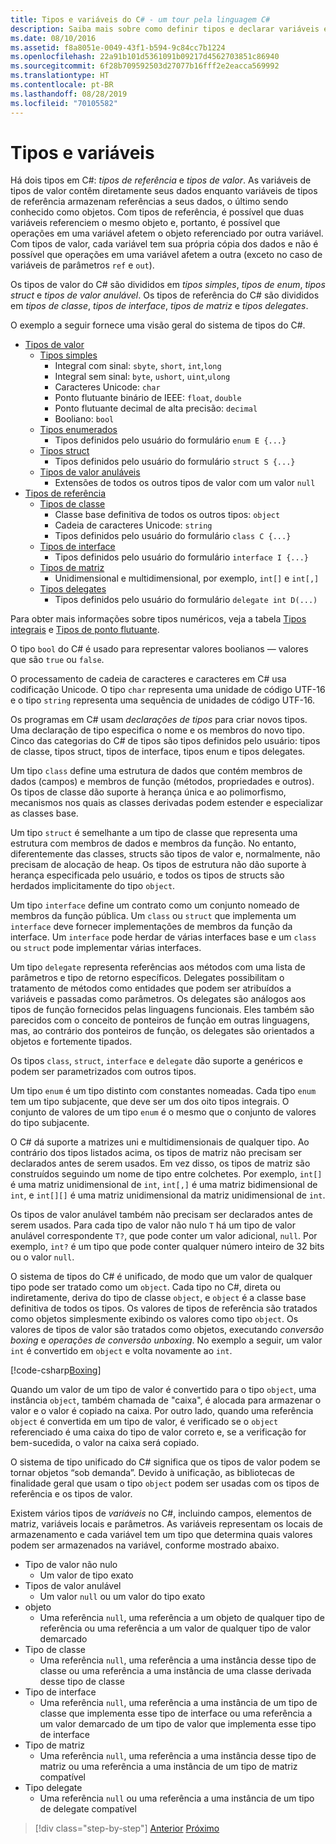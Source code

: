 ```yaml
---
title: Tipos e variáveis do C# - um tour pela linguagem C#
description: Saiba mais sobre como definir tipos e declarar variáveis em C#
ms.date: 08/10/2016
ms.assetid: f8a8051e-0049-43f1-b594-9c84cc7b1224
ms.openlocfilehash: 22a91b101d5361091b09217d4562703851c86940
ms.sourcegitcommit: 6f28b709592503d27077b16fff2e2eacca569992
ms.translationtype: HT
ms.contentlocale: pt-BR
ms.lasthandoff: 08/28/2019
ms.locfileid: "70105582"
---
```

# <a name="types-and-variables"></a>Tipos e variáveis

Há dois tipos em C#: *tipos de referência* e *tipos de valor*. As variáveis de tipos de valor contêm diretamente seus dados enquanto variáveis de tipos de referência armazenam referências a seus dados, o último sendo conhecido como objetos. Com tipos de referência, é possível que duas variáveis referenciem o mesmo objeto e, portanto, é possível que operações em uma variável afetem o objeto referenciado por outra variável. Com tipos de valor, cada variável tem sua própria cópia dos dados e não é possível que operações em uma variável afetem a outra (exceto no caso de variáveis de parâmetros `ref` e `out`).

Os tipos de valor do C# são divididos em *tipos simples*, *tipos de enum*, *tipos struct* e *tipos de valor anulável*. Os tipos de referência do C# são divididos em *tipos de classe*, *tipos de interface*, *tipos de matriz* e *tipos delegates*.

O exemplo a seguir fornece uma visão geral do sistema de tipos do C#.

- [Tipos de valor][ValueTypes]
  - [Tipos simples][SimpleTypes]
    - Integral com sinal: `sbyte`, `short`, `int`,`long`
    - Integral sem sinal: `byte`, `ushort`, `uint`,`ulong`
    - Caracteres Unicode: `char`
    - Ponto flutuante binário de IEEE: `float`, `double`
    - Ponto flutuante decimal de alta precisão: `decimal`
    - Booliano: `bool`
  - [Tipos enumerados][EnumTypes]
    - Tipos definidos pelo usuário do formulário `enum E {...}`
  - [Tipos struct][StructTypes]
    - Tipos definidos pelo usuário do formulário `struct S {...}`
  - [Tipos de valor anuláveis][NullableTypes]
    - Extensões de todos os outros tipos de valor com um valor `null`
- [Tipos de referência][ReferenceTypes]
  - [Tipos de classe][ClassTypes]
    - Classe base definitiva de todos os outros tipos: `object`
    - Cadeia de caracteres Unicode: `string`
    - Tipos definidos pelo usuário do formulário `class C {...}`
  - [Tipos de interface][InterfaceTypes]
    - Tipos definidos pelo usuário do formulário `interface I {...}`
  - [Tipos de matriz][ArrayTypes]
    - Unidimensional e multidimensional, por exemplo, `int[]` e `int[,]`
  - [Tipos delegates][DelegateTypes]
    - Tipos definidos pelo usuário do formulário `delegate int D(...)`

[ValueTypes]: ../language-reference/keywords/value-types-table.md
[SimpleTypes]: ../language-reference/keywords/value-types.md#simple-types
[EnumTypes]: ../language-reference/keywords/enum.md
[StructTypes]: ../language-reference/keywords/struct.md
[NullableTypes]: ../programming-guide/nullable-types/index.md
[ReferenceTypes]: ../language-reference/keywords/reference-types.md
[ClassTypes]: ../language-reference/keywords/class.md
[InterfaceTypes]: ../language-reference/keywords/interface.md
[DelegateTypes]: ../language-reference/keywords/delegate.md
[ArrayTypes]: ../programming-guide/arrays/index.md

Para obter mais informações sobre tipos numéricos, veja a tabela [Tipos integrais](../language-reference/builtin-types/integral-numeric-types.md) e [Tipos de ponto flutuante](../language-reference/builtin-types/floating-point-numeric-types.md).

O tipo `bool` do C# é usado para representar valores boolianos — valores que são `true` ou `false`.

O processamento de cadeia de caracteres e caracteres em C# usa codificação Unicode. O tipo `char` representa uma unidade de código UTF-16 e o tipo `string` representa uma sequência de unidades de código UTF-16.

Os programas em C# usam *declarações de tipos* para criar novos tipos. Uma declaração de tipo especifica o nome e os membros do novo tipo. Cinco das categorias do C# de tipos são tipos definidos pelo usuário: tipos de classe, tipos struct, tipos de interface, tipos enum e tipos delegates.

Um tipo `class` define uma estrutura de dados que contém membros de dados (campos) e membros de função (métodos, propriedades e outros). Os tipos de classe dão suporte à herança única e ao polimorfismo, mecanismos nos quais as classes derivadas podem estender e especializar as classes base.

Um tipo `struct` é semelhante a um tipo de classe que representa uma estrutura com membros de dados e membros da função. No entanto, diferentemente das classes, structs são tipos de valor e, normalmente, não precisam de alocação de heap. Os tipos de estrutura não dão suporte à herança especificada pelo usuário, e todos os tipos de structs são herdados implicitamente do tipo `object`.

Um tipo `interface` define um contrato como um conjunto nomeado de membros da função pública. Um `class` ou `struct` que implementa um `interface` deve fornecer implementações de membros da função da interface. Um `interface` pode herdar de várias interfaces base e um `class` ou `struct` pode implementar várias interfaces.

Um tipo `delegate` representa referências aos métodos com uma lista de parâmetros e tipo de retorno específicos. Delegates possibilitam o tratamento de métodos como entidades que podem ser atribuídos a variáveis e passadas como parâmetros. Os delegates são análogos aos tipos de função fornecidos pelas linguagens funcionais. Eles também são parecidos com o conceito de ponteiros de função em outras linguagens, mas, ao contrário dos ponteiros de função, os delegates são orientados a objetos e fortemente tipados.

Os tipos `class`, `struct`, `interface` e `delegate` dão suporte a genéricos e podem ser parametrizados com outros tipos.

Um tipo `enum` é um tipo distinto com constantes nomeadas. Cada tipo `enum` tem um tipo subjacente, que deve ser um dos oito tipos integrais. O conjunto de valores de um tipo `enum` é o mesmo que o conjunto de valores do tipo subjacente.

O C# dá suporte a matrizes uni e multidimensionais de qualquer tipo. Ao contrário dos tipos listados acima, os tipos de matriz não precisam ser declarados antes de serem usados. Em vez disso, os tipos de matriz são construídos seguindo um nome de tipo entre colchetes. Por exemplo, `int[]` é uma matriz unidimensional de `int`, `int[,]` é uma matriz bidimensional de `int`, e `int[][]` é uma matriz unidimensional da matriz unidimensional de `int`.

Os tipos de valor anulável também não precisam ser declarados antes de serem usados. Para cada tipo de valor não nulo `T` há um tipo de valor anulável correspondente `T?`, que pode conter um valor adicional, `null`. Por exemplo, `int?` é um tipo que pode conter qualquer número inteiro de 32 bits ou o valor `null`.

O sistema de tipos do C# é unificado, de modo que um valor de qualquer tipo pode ser tratado como um `object`. Cada tipo no C#, direta ou indiretamente, deriva do tipo de classe `object`, e `object` é a classe base definitiva de todos os tipos. Os valores de tipos de referência são tratados como objetos simplesmente exibindo os valores como tipo `object`. Os valores de tipos de valor são tratados como objetos, executando *conversão boxing* e *operações de conversão unboxing*. No exemplo a seguir, um valor `int` é convertido em `object` e volta novamente ao `int`.

[!code-csharp[Boxing](../../../samples/snippets/csharp/tour/types-and-variables/Program.cs#L1-L10)]

Quando um valor de um tipo de valor é convertido para o tipo `object`, uma instância `object`, também chamada de "caixa", é alocada para armazenar o valor e o valor é copiado na caixa. Por outro lado, quando uma referência `object` é convertida em um tipo de valor, é verificado se o `object` referenciado é uma caixa do tipo de valor correto e, se a verificação for bem-sucedida, o valor na caixa será copiado.

O sistema de tipo unificado do C# significa que os tipos de valor podem se tornar objetos “sob demanda”. Devido à unificação, as bibliotecas de finalidade geral que usam o tipo `object` podem ser usadas com os tipos de referência e os tipos de valor.

Existem vários tipos de *variáveis* no C#, incluindo campos, elementos de matriz, variáveis locais e parâmetros. As variáveis representam os locais de armazenamento e cada variável tem um tipo que determina quais valores podem ser armazenados na variável, conforme mostrado abaixo.

- Tipo de valor não nulo
  - Um valor de tipo exato
- Tipos de valor anulável
  - Um valor `null` ou um valor do tipo exato
- objeto
  - Uma referência `null`, uma referência a um objeto de qualquer tipo de referência ou uma referência a um valor de qualquer tipo de valor demarcado
- Tipo de classe
  - Uma referência `null`, uma referência a uma instância desse tipo de classe ou uma referência a uma instância de uma classe derivada desse tipo de classe
- Tipo de interface
  - Uma referência `null`, uma referência a uma instância de um tipo de classe que implementa esse tipo de interface ou uma referência a um valor demarcado de um tipo de valor que implementa esse tipo de interface
- Tipo de matriz
  - Uma referência `null`, uma referência a uma instância desse tipo de matriz ou uma referência a uma instância de um tipo de matriz compatível
- Tipo delegate
  - Uma referência `null` ou uma referência a uma instância de um tipo de delegate compatível

> [!div class="step-by-step"]
> [Anterior](program-structure.md)
> [Próximo](expressions.md)
